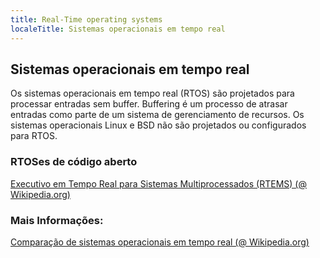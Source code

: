 ```yaml
---
title: Real-Time operating systems
localeTitle: Sistemas operacionais em tempo real
---
```

## Sistemas operacionais em tempo real

Os sistemas operacionais em tempo real (RTOS) são projetados para processar entradas sem buffer. Buffering é um processo de atrasar entradas como parte de um sistema de gerenciamento de recursos. Os sistemas operacionais Linux e BSD não são projetados ou configurados para RTOS.

### RTOSes de código aberto

[Executivo em Tempo Real para Sistemas Multiprocessados ​​(RTEMS) (@ Wikipedia.org)](https://en.wikipedia.org/wiki/RTEMS)

### Mais Informações:

[Comparação de sistemas operacionais em tempo real (@ Wikipedia.org)](https://en.wikipedia.org/wiki/Comparison_of_real-time_operating_systems)